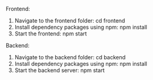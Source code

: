 Frontend:

1. Navigate to the frontend folder: cd frontend
2. Install dependency packages using npm: npm install
3. Start the frontend: npm start


Backend:

1. Navigate to the backend folder: cd backend
2. Install dependency packages using npm: npm install
3. Start the backend server: npm start